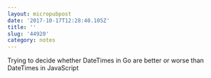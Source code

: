 ```yaml
---
layout: micropubpost
date: '2017-10-17T12:28:40.105Z'
title: ''
slug: '44920'
category: notes
---
```

Trying to decide whether DateTimes in Go are better or worse than DateTimes in JavaScript
